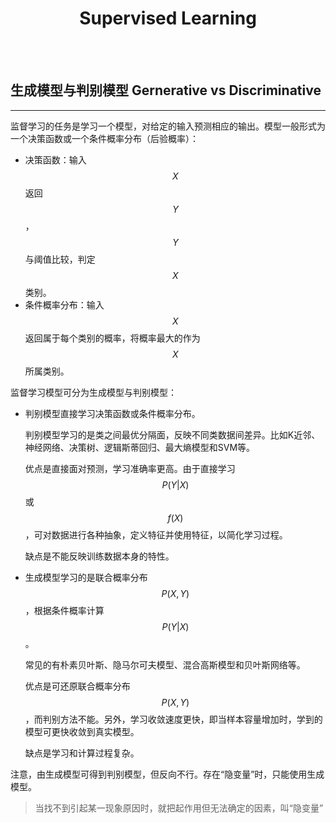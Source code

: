 # <center>Supervised Learning</center>

<br></br>



## 生成模型与判别模型 Gernerative vs Discriminative
----
监督学习的任务是学习一个模型，对给定的输入预测相应的输出。模型一般形式为一个决策函数或一个条件概率分布（后验概率）：
* 决策函数：输入$$X$$返回$$Y$$，$$Y$$与阈值比较，判定$$X$$类别。
* 条件概率分布：输入$$X$$返回属于每个类别的概率，将概率最大的作为$$X$$所属类别。

监督学习模型可分为生成模型与判别模型：
* 判别模型直接学习决策函数或条件概率分布。

    判别模型学习的是类之间最优分隔面，反映不同类数据间差异。比如K近邻、神经网络、决策树、逻辑斯蒂回归、最大熵模型和SVM等。

    优点是直接面对预测，学习准确率更高。由于直接学习$$P(Y|X)$$或$$f(X)$$，可对数据进行各种抽象，定义特征并使用特征，以简化学习过程。

    缺点是不能反映训练数据本身的特性。

* 生成模型学习的是联合概率分布$$P(X,Y)$$，根据条件概率计算$$P(Y|X)$$。

    常见的有朴素贝叶斯、隐马尔可夫模型、混合高斯模型和贝叶斯网络等。

    优点是可还原联合概率分布$$P(X,Y)$$，而判别方法不能。另外，学习收敛速度更快，即当样本容量增加时，学到的模型可更快收敛到真实模型。

    缺点是学习和计算过程复杂。

注意，由生成模型可得到判别模型，但反向不行。存在“隐变量”时，只能使用生成模型。

 > 当找不到引起某一现象原因时，就把起作用但无法确定的因素，叫“隐变量”

<br></br>
